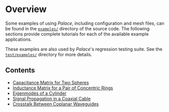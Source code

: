 <!--- Copyright Amazon.com, Inc. or its affiliates. All Rights Reserved. --->
<!--- SPDX-License-Identifier: Apache-2.0 --->

# Overview

Some examples of using *Palace*, including configuration and mesh files, can be found in
the [`examples/`](https://github.com/awslabs/palace/blob/main/examples) directory of the
source code. The following sections provide complete tutorials for each of the available
example applications.

These examples are also used by *Palace*'s regression testing suite. See the
[`test/examples/`](https://github.com/awslabs/palace/blob/main/test/examples/) directory for
more details.

## Contents

  - [Capacitance Matrix for Two Spheres](spheres.md)
  - [Inductance Matrix for a Pair of Concentric Rings](rings.md)
  - [Eigenmodes of a Cylinder](cylinder.md)
  - [Signal Propagation in a Coaxial Cable](coaxial.md)
  - [Crosstalk Between Coplanar Waveguides](cpw.md)
